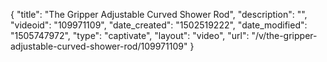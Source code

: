 {
    "title": "The Gripper Adjustable Curved Shower Rod",
    "description": "",
    "videoid": "109971109",
    "date_created": "1502519222",
    "date_modified": "1505747972",
    "type": "captivate",
    "layout": "video",
    "url": "\/v\/the-gripper-adjustable-curved-shower-rod\/109971109"
}